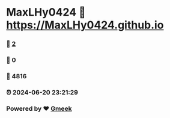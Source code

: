 # MaxLHy0424 :link: https://MaxLHy0424.github.io 
### :page_facing_up: [2](https://MaxLHy0424.github.io/tag.html) 
### :speech_balloon: 0 
### :hibiscus: 4816 
### :alarm_clock: 2024-06-20 23:21:29 
### Powered by :heart: [Gmeek](https://github.com/Meekdai/Gmeek)
